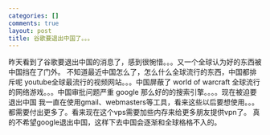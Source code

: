 ```yaml
--- 
categories: []
comments: true
layout: post
title: 谷歌要退出中国了。。。
---
```

昨天看到了谷歌要退出中国的消息了，感到很惋惜。。。又一个全球认为好的东西被中国挡在了门外。
不知道最近中国怎么了，怎么什么全球流行的东西，中国都排斥呢
youtube全球最流行的视频网站。。。中国屏蔽了
world of warcraft 全球流行的网络游戏。。。中国审批问题严重
google 那么好的的搜索引擎。。。。现在被迫要退出中国
我一直在使用gmail、webmasters等工具，看来这些以后要想使用。。。都需要付出更多了。看来现在这个vps需要加些内存来给更多朋友提供vpn了。
真的不希望google退出中国，这样下去中国会逐渐和全球格格不入的。
 
